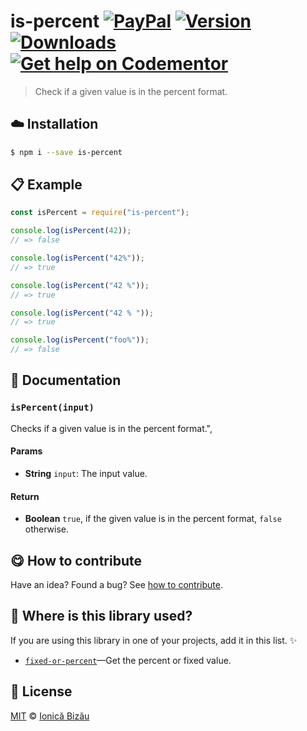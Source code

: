 
# is-percent [![PayPal](https://img.shields.io/badge/%24-paypal-f39c12.svg)][paypal-donations] [![Version](https://img.shields.io/npm/v/is-percent.svg)](https://www.npmjs.com/package/is-percent) [![Downloads](https://img.shields.io/npm/dt/is-percent.svg)](https://www.npmjs.com/package/is-percent) [![Get help on Codementor](https://cdn.codementor.io/badges/get_help_github.svg)](https://www.codementor.io/johnnyb?utm_source=github&utm_medium=button&utm_term=johnnyb&utm_campaign=github)

> Check if a given value is in the percent format.

## :cloud: Installation

```sh
$ npm i --save is-percent
```


## :clipboard: Example



```js
const isPercent = require("is-percent");

console.log(isPercent(42));
// => false

console.log(isPercent("42%"));
// => true

console.log(isPercent("42 %"));
// => true

console.log(isPercent("42 % "));
// => true

console.log(isPercent("foo%"));
// => false
```

## :memo: Documentation


### `isPercent(input)`
Checks if a given value is in the percent format.",

#### Params
- **String** `input`: The input value.

#### Return
- **Boolean** `true`, if the given value is in the percent format, `false` otherwise.



## :yum: How to contribute
Have an idea? Found a bug? See [how to contribute][contributing].

## :dizzy: Where is this library used?
If you are using this library in one of your projects, add it in this list. :sparkles:


 - [`fixed-or-percent`](https://github.com/IonicaBizau/fixed-or-percent#readme)—Get the percent or fixed value.

## :scroll: License

[MIT][license] © [Ionică Bizău][website]

[paypal-donations]: https://www.paypal.com/cgi-bin/webscr?cmd=_s-xclick&hosted_button_id=RVXDDLKKLQRJW
[donate-now]: http://i.imgur.com/6cMbHOC.png

[license]: http://showalicense.com/?fullname=Ionic%C4%83%20Biz%C4%83u%20%3Cbizauionica%40gmail.com%3E%20(http%3A%2F%2Fionicabizau.net)&year=2016#license-mit
[website]: http://ionicabizau.net
[contributing]: /CONTRIBUTING.md
[docs]: /DOCUMENTATION.md
